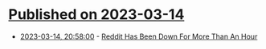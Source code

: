 # [Published on 2023-03-14](index.md)

* [2023-03-14, 20:58:00](https://tech.slashdot.org/story/23/03/14/2056223/reddit-has-been-down-for-more-than-an-hour?utm_source=rss1.0mainlinkanon&utm_medium=feed) - [Reddit Has Been Down For More Than An Hour](https://tech.slashdot.org/story/23/03/14/2056223/reddit-has-been-down-for-more-than-an-hour?utm_source=rss1.0mainlinkanon&utm_medium=feed)
